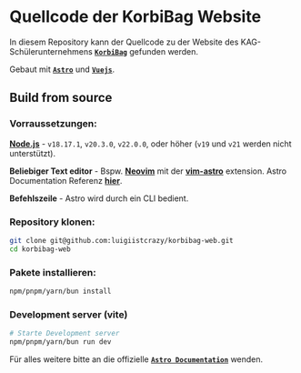 # Quellcode der KorbiBag Website

In diesem Repository kann der Quellcode zu der Website des KAG-Schülerunternehmens [**`KorbiBag`**](https://korbibag.de) gefunden werden.

Gebaut mit [**`Astro`**](https://astro.build) und [**`Vuejs`**](https://vuejs.org).

## Build from source

### Vorraussetzungen:

[**Node.js**](https://nodejs.org/en/download) - `v18.17.1`, `v20.3.0`, `v22.0.0`, oder höher (`v19` und `v21` werden nicht unterstützt).

**Beliebiger Text editor** - Bspw. [**Neovim**](https://github.com/neovim/neovim) mit der [**vim-astro**](https://github.com/wuelnerdotexe/vim-astro) extension. Astro Documentation Referenz [**hier**](https://docs.astro.build/de/editor-setup/).

**Befehlszeile** - Astro wird durch ein CLI bedient.

### Repository klonen:

```sh
git clone git@github.com:luigiistcrazy/korbibag-web.git
cd korbibag-web
```

### Pakete installieren:

```sh
npm/pnpm/yarn/bun install
```

### Development server (vite)

```sh
# Starte Development server
npm/pnpm/yarn/bun run dev
```

Für alles weitere bitte an die offizielle [**`Astro Documentation`**](https://docs.astro.build/de/develop-and-build/) wenden.